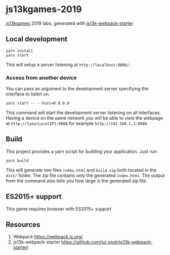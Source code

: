 # js13kgames-2019

[js13kgames](http://js13kgames.com/) 2019 labs, generated with [js13k-webpack-starter](https://github.com/sz-piotr/js13k-webpack-starter)


## Local development

```
yarn install
yarn start
```

This will setup a server listening at `http://localhost:8080/`.

### Access from another device

You can pass an argument to the development server specifying the interface to listen on.
```
yarn start -- --host=0.0.0.0
```

This command will start the development server listening on all interfaces. Having a device on the same network you will be able to view the webpage at `http://[yourLocalIP]:8080` for example `http://192.168.1.1:8080`.

## Build

This project provides a yarn script for building your application. Just run:
```
yarn build
```

This will generate two files `index.html` and `build.zip` both located in the `dist/` folder. The zip file contains only the generated `index.html`. The output from the command also tells you how large is the generated zip file.

## ES2015+ support

This game requires browser with ES2015+ support

## Resources

1. Webpack https://webpack.js.org/
1. js13k-webpack-starter https://github.com/sz-piotr/js13k-webpack-starter)
